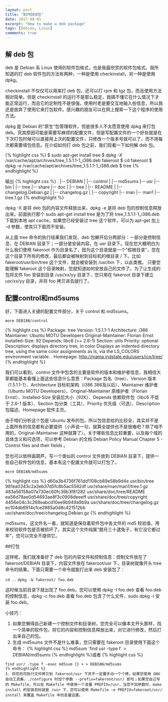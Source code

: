 ```yaml
---
layout: post
title: "制作DEB包"
date: 2017-09-01
excerpt: "How to make a deb package"
tags: [Debian, Linux]
comments: true
---
```


## 解 deb 包

deb 是 Debian 系 Linux 使用的软件包格式，也是我最欣赏的软件包格式。我所知道的打 deb 软件包的方法有两种，一种是使用 checkinstall，另一种是使用 dpkg。

checkinstall 不仅仅可以用来打 deb 包，还可以打 rpm 和 tgz 包，而且使用方法相对简单。但是 checkinstall 的运行不是那么稳定，我搞不懂它在什么情况下才能正常运行，而且它的定制性不是很强，使用时老是要交互地输入些信息，所以我还是放弃了使用它来打包软件。感兴趣的朋友可以在网上搜索一下这个程序的使用方法。

dpkg 是 Debian 的“原生”包管理软件，但是很多人不太愿意使用 dpkg 来打包 deb。究其原因可能是需要写麻烦的配置文件，但是写配置文件的一个好处就是在下次打包时候可以直接用上次的配置文件，只修改一个版本号就可以了，而不用每次都需要填包信息。在介绍如何打 deb 包之前，我们现看一下如何解 deb 包。


{% highlight css %}
$ sudo apt-get install tree
$ dpkg -X /var/cache/apt/archives/tree_1.5.1.1-1_i386.deb fakeroot
$ cd fakeroot
$ dpkg -e /var/cache/apt/archives/tree_1.5.1.1-1_i386.deb
$ tree
{% endhighlight %}


输出
{% highlight css %}
.
|-- DEBIAN
|   |-- control
|   |-- md5sums
|-- usr
|-- bin
|   |-- tree
|-- share
|-- doc
|   |-- tree
|       |-- README
|       |-- changelog.Debian.gz
|       |-- changelog.gz
|       |-- copyright
|-- man
|-- man1
|-- tree.1.gz
{% endhighlight %}

dpkg -X 是将 deb 包的内容文件释放出来，dpkg -e 是将 deb 包的控制信息释放出来。前面执行那个 sudo apt-get install tree 是为了将 tree_1.5.1.1-1_i386.deb 下载到本地 apt cache，如果您已经安装过 tree 这个软件，可以为 apt-get 加上 -d 参数，使其只下载而不安装。

从上面 tree 命令的执行结果我们发现，deb 包解开后分两部分：一部分是控制信息，在 DEBIAN 目录下；一部分是安装内容，在 usr 目录下。现在您大概明白为什么我们使用 fakeroot 作为目录名了，因为这个目录就是一个"假根目录"，您在这个目录下所有的修改，最后都会被映射到目标机的根目录 / 下。比如 fakeroot/usr/bin/tree 这个文件，就会被安装到 /usr/bin 下，以此类推。
只要您能理解 fakeroot 这个目录映射，您就知道如何安放自己的文件了。为了让生成的包将文件 foo 安装到目录 /usr/xx/yy 目录下，您只用在 fakeroot 目录下建立 usr/xx/yy 目录，并将 foo 拷贝进去就行了。


## 配置control和md5sums
好，下面进入关键的配置文件部分，关于 control 和 md5sums。

`more DEBIAN/control`

{% highlight css %}
Package: tree
Version: 1.5.1.1-1
Architecture: i386
Maintainer: Ubuntu MOTU Developers
Original-Maintainer: Florian Ernst
Installed-Size: 92
Depends: libc6 (>= 2.6-1)
Section: utils
Priority: optional
Description: displays directory tree, in color
Displays an indented directory tree, using the same color assignments as
ls, via the LS_COLORS environment variable.
.
Homepage: http://mama.indstate.edu/users/ice/tree/
{% endhighlight %}

我们可以看到，control 文件中包含的主要是软件的版本和维护者信息，我相信大家都能基本看懂上面这些信息什么意思：Package 包名（tree）、Version 版本（1.5.1.1-1）、Architecture 目标机架构（i386 386及以后）、Maintainer 维护者（Ubuntu MOTU Developers）、Original-Maintainer 原维护者（Florian Ernst）、Installed-Size 安装后大小（92K）、Depends 依赖软件包（libc6 不低于 2.6-1 版本）、Section 包分类（工具）、Priority 优先级（可选）、Description 包描述、Homepage 软件主页。

由于咱们分析这个包是 Ubuntu 发布的包，所以包信息给的比较全，其实并不是上面所有的信息都有必要提供（小声说一句，就算全提供也不是很难吧？除了咱不用的，Original-Maintainer 这种就算了）。关于哪些信息比较重要，以及每个域的具体含义和可选项，可以参考 Debian 的文档 Debian Policy Manual Chapter 5 - Control files and their fields 。

您也可以依样画葫芦，写一个类似的 control 文件放到 DEBIAN 目录下，提供一些自己软件包的信息，基本有这个配置文件就可以打包了。

`more DEBIAN/md5sums`

{% highlight css %}
d60a3b4736f761dd1108cb89e58b9d4e usr/bin/tree
981ea0343c2a3eb37d5fc8b5ac5562df usr/share/man/man1/tree.1.gz
483a56158a07a730ec60fc36b3f81282 usr/share/doc/tree/README
ea56d78ae0d54693ae8f3c0908deeeff usr/share/doc/tree/copyright
4456e04c3c268eabcd10ee9b949a9b9a usr/share/doc/tree/changelog.gz
ec104db6914cfce2865a0d8c421512bb usr/share/doc/tree/changelog.Debian.gz
{% endhighlight %}

md5sums，这文件名一看，就知道是保存着软件包中各文件的 md5 校验值，用来校验软件包是否被损坏了。其实这个文件纯属“腊月三十逮兔子，有它没它都过年”，您可以完全不提供它。

##打包

这样呢，我们就准备好了 deb 包的内容文件和控制信息：控制文件放在了 fakeroot/DEBIAN 目录下，内容文件放在 fakeroot/usr 下，目录树就像开头 tree 命令的结果。下面只需要一个命令就能打出来 deb 安装包了：

`cd ..`
`dpkg -b fakeroot/ foo.deb`

这时候当前目录下就出现了 foo.deb。您可以使用 dpkg -I foo.deb 查看 foo.deb 的控制信息，dpkg -c foo.deb 查看 foo.deb 包含了什么文件，sudo dpkg -i 安装 foo.deb。

小技巧：
1. 如果您懒得自己新建一个控制文件和目录树，您完全可以像本文开头那样，找一个简单的软件包，将它的内容和控制信息释放出来，对它进行修改，然后打出来自己的包。
2. 生成 md5sums 文件不是什么难事，您只需要在 fakeroot 目录使用下面这个命令：
{% highlight css %}
md5sum \`find usr -type f\` > DEBIAN/md5sums
{% endhighlight %}或者
{% highlight css %}
 <pre><code>find usr/ -type f -exec md5sum {} + > DEBIAN/md5sums
{% endhighlight %}
3. 将您的可执行文件拷贝到 fakeroot/usr 下并不一定要手动一个个拷。如果您使用 GNU 自动工具集，./configure 时加个参数 --prefix=fakeroot/usr/ 即可；如果您自己写的 Makefile，可以在 Makefile 中使用一个变量 PREFIX=/usr，当您不加参数时，make install 的安装目标就是 /usr 下，您可以使用 Makefile -e PREFIX=fakeroot/usr/ install 来覆盖 Makefile 中的变量设置。
